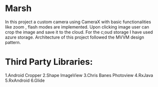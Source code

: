 # Marsh
In this project a custom camera using CameraX with basic functionalities like zoom , flash modes are implemented.
Upon clicking image user can crop the image and save it to the cloud.
For the c;oud storage I have used azure storage.
Architecture of this project followed the MVVM design pattern.
# Third Party Libraries:
1.Android Cropper
2.Shape ImageView
3.Chris Banes Photoview
4.RxJava
5.RxAndroid
6.Glide
